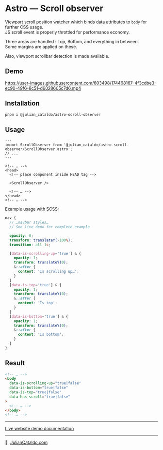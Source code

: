 # Astro — Scroll observer

Viewport scroll position watcher which binds data attributes to `body` for further CSS usage.  
JS scroll event is properly throttled for performance economy.

Three areas are handled : Top, Bottom, and everything in between.  
Some margins are applied on these.

Also, viewport scrollbar detection is made available.

## Demo

https://user-images.githubusercontent.com/603498/174468167-4f3cdbe3-ec90-49f6-8c51-d6028605c7d6.mp4

## Installation

```sh
pnpm i @julian_cataldo/astro-scroll-observer
```

## Usage

```astro
---
import ScrollObserver from '@julian_cataldo/astro-scroll-observer/ScrollObserver.astro';
// ...
---
```

```astro
<!-- … -->
<head>
  <!-- place component inside HEAD tag -->

  <ScrollObserver />

  <!-- … -->
</head>
<!-- … -->
```

Example usage with SCSS:

```scss
nav {
  // …navbar styles…
  // See live demo for complete example

  opacity: 0;
  transform: translateY(-100%);
  transition: all 1s;

  [data-is-scrolling-up='true'] & {
    opacity: 1;
    transform: translateY(0);
    &::after {
      content: 'Is scrolling up…';
    }
  }
  [data-is-top='true'] & {
    opacity: 1;
    transform: translateY(0);
    &::after {
      content: 'Is top';
    }
  }
  [data-is-bottom='true'] & {
    opacity: 1;
    transform: translateY(0);
    &::after {
      content: 'Is bottom';
    }
  }
}
```

## Result

```html
<!-- … -->
<body
  data-is-scrolling-up="true|false"
  data-is-bottom="true|false"
  data-is-top="true|false"
  data-has-scroll="true|false"
>
  <!-- … -->
</body>
<!-- … -->
```

---

[Live website demo documentation](../../demo)

---

🔗  [JulianCataldo.com](https://www.juliancataldo.com/)
